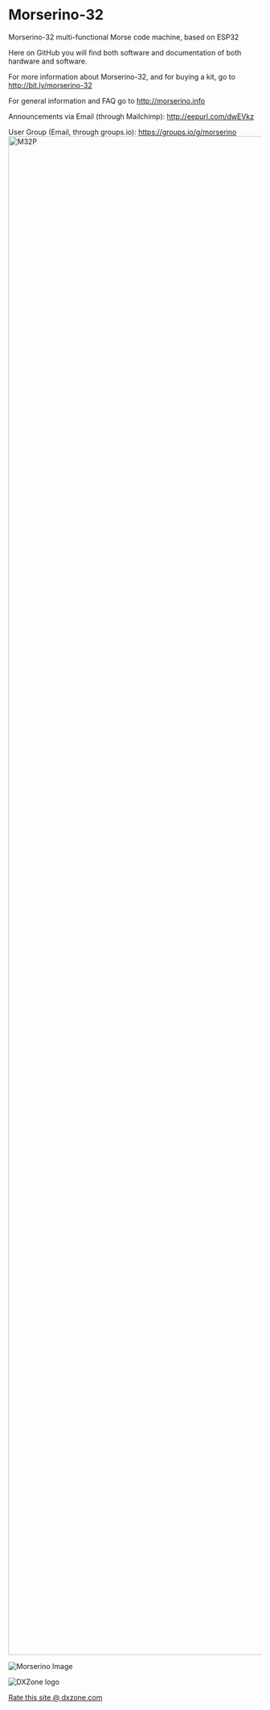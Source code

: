 # Morserino-32
Morserino-32 multi-functional Morse code machine, based on ESP32

Here on GitHub you will find both software and documentation of both hardware and software.

For more information about Morserino-32, and for buying a kit, go to http://bit.ly/morserino-32


For general information and FAQ go to http://morserino.info

Announcements via Email (through Mailchimp): http://eepurl.com/dwEVkz

User Group (Email, through groups.io): https://groups.io/g/morserino
<img width="3636" height="3024" alt="M32P" src="https://github.com/user-attachments/assets/3c87ce30-28b5-44fa-b803-c715406c0308" />

![Morserino Image](https://raw.githubusercontent.com/oe1wkl/Morserino-32/master/Documentation/User%20Manual/Version%204.x/Morserino.jpg)

![DXZone logo](https://raw.githubusercontent.com/oe1wkl/Morserino-32/master/dxzone_180x85_rounded.gif)

<a href="https://www.dxzone.com/cgi-bin/dir/rate.cgi?ID=33277">Rate this site @ dxzone.com</a>
